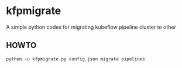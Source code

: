 # kfpmigrate

A simple python codes for migrating kubeflow pipeline cluster to other

## HOWTO

```
python -u kfpmigrate.py config.json migrate pipelines
```


